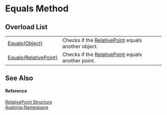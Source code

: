 # Equals Method


## Overload List
<table>
<tr>
<td><a href="M_Avalonia_RelativePoint_Equals_1">Equals(Object)</a></td>
<td>Checks if the <a href="T_Avalonia_RelativePoint">RelativePoint</a> equals another object.</td>
</tr>
<tr>
<td><a href="M_Avalonia_RelativePoint_Equals">Equals(RelativePoint)</a></td>
<td>Checks if the <a href="T_Avalonia_RelativePoint">RelativePoint</a> equals another point.</td>
</tr>
</table>

## See Also


#### Reference
<a href="T_Avalonia_RelativePoint">RelativePoint Structure</a>  
<a href="N_Avalonia">Avalonia Namespace</a>  


